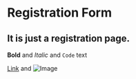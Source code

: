 # Registration Form
## It is just a registration page.

**Bold** and _Italic_ and `Code` text

[Link](url) and ![Image](src)
```


